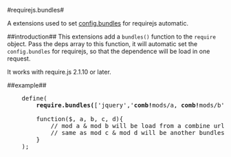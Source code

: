 #requirejs.bundles#


A extensions used to set [config.bundles](http://www.requirejs.org/docs/api.html#config-bundles) for requirejs automatic.


##introduction##
This extensions add a `bundles()` function to the `require` object. Pass the deps array to this function, it will 
automatic set the `config.bundles` for requirejs, so that the dependence will be load in one request.

It works with require.js 2.1.10 or later.

##example##

<pre>
	define(
    	<b>require.bundles(</b>['jquery','<b>comb!</b>mods/a, <b>comb!</b>mods/b', '<b>comb!1:</b>mods/c, <b>comb!1:</b>mods/c']<b>)</b>,
    	
    	function($, a, b, c, d){
            // mod a & mod b will be load from a combine url like http://example.com/c/=/mods/a.js,/mods/b.js
            // same as mod c & mod d will be another bundles
    	}
	);
</pre>
